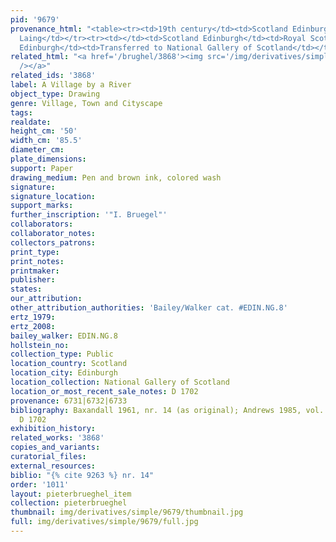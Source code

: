 ```yaml
---
pid: '9679'
provenance_html: "<table><tr><td>19th century</td><td>Scotland Edinburgh</td><td>David
  Laing</td></tr><tr><td></td><td>Scotland Edinburgh</td><td>Royal Scottish Academy</td></tr><tr><td>1910</td><td>Scotland
  Edinburgh</td><td>Transferred to National Gallery of Scotland</td></tr></table>"
related_html: "<a href='/brughel/3868'><img src='/img/derivatives/simple/3868/thumbnail.jpg'
  /></a>"
related_ids: '3868'
label: A Village by a River
object_type: Drawing
genre: Village, Town and Cityscape
tags: 
realdate: 
height_cm: '50'
width_cm: '85.5'
diameter_cm: 
plate_dimensions: 
support: Paper
drawing_medium: Pen and brown ink, colored wash
signature: 
signature_location: 
support_marks: 
further_inscription: '"I. Bruegel"'
collaborators: 
collaborator_notes: 
collectors_patrons: 
print_type: 
print_notes: 
printmaker: 
publisher: 
states: 
our_attribution: 
other_attribution_authorities: 'Bailey/Walker cat. #EDIN.NG.8'
ertz_1979: 
ertz_2008: 
bailey_walker: EDIN.NG.8
hollstein_no: 
collection_type: Public
location_country: Scotland
location_city: Edinburgh
location_collection: National Gallery of Scotland
location_or_most_recent_sale_notes: D 1702
provenance: 6731|6732|6733
bibliography: Baxandall 1961, nr. 14 (as original); Andrews 1985, vol. 1, p. 15-6,
  D 1702
exhibition_history: 
related_works: '3868'
copies_and_variants: 
curatorial_files: 
external_resources: 
biblio: "{% cite 9263 %} nr. 14"
order: '1011'
layout: pieterbrueghel_item
collection: pieterbrueghel
thumbnail: img/derivatives/simple/9679/thumbnail.jpg
full: img/derivatives/simple/9679/full.jpg
---
```


